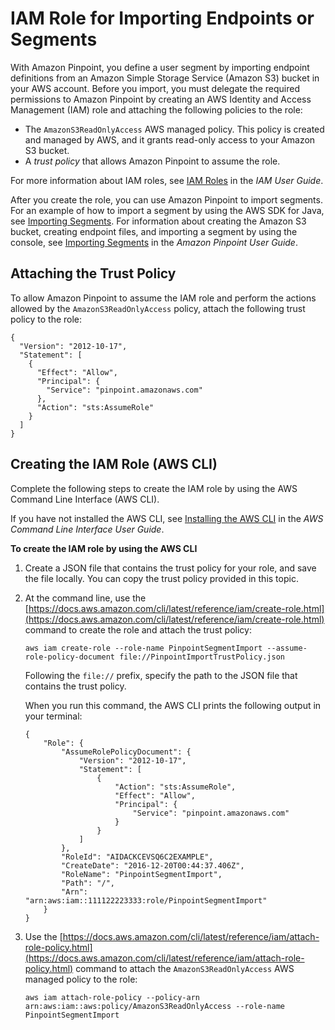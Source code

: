 # IAM Role for Importing Endpoints or Segments<a name="permissions-import-segment"></a>

With Amazon Pinpoint, you define a user segment by importing endpoint definitions from an Amazon Simple Storage Service \(Amazon S3\) bucket in your AWS account\. Before you import, you must delegate the required permissions to Amazon Pinpoint by creating an AWS Identity and Access Management \(IAM\) role and attaching the following policies to the role: 
+ The `AmazonS3ReadOnlyAccess` AWS managed policy\. This policy is created and managed by AWS, and it grants read\-only access to your Amazon S3 bucket\.
+ A *trust policy* that allows Amazon Pinpoint to assume the role\.

For more information about IAM roles, see [IAM Roles](https://docs.aws.amazon.com/IAM/latest/UserGuide/id_roles.html) in the *IAM User Guide*\.

After you create the role, you can use Amazon Pinpoint to import segments\. For an example of how to import a segment by using the AWS SDK for Java, see [Importing Segments](segments-importing.md)\. For information about creating the Amazon S3 bucket, creating endpoint files, and importing a segment by using the console, see [Importing Segments](https://docs.aws.amazon.com/pinpoint/latest/userguide/segments-importing.html) in the *Amazon Pinpoint User Guide*\.

## Attaching the Trust Policy<a name="permissions-import-segment-trustpolicy"></a>

To allow Amazon Pinpoint to assume the IAM role and perform the actions allowed by the `AmazonS3ReadOnlyAccess` policy, attach the following trust policy to the role:

```
{
  "Version": "2012-10-17",
  "Statement": [
    {
      "Effect": "Allow",
      "Principal": {
        "Service": "pinpoint.amazonaws.com"
      },
      "Action": "sts:AssumeRole"
    }
  ]
}
```

## Creating the IAM Role \(AWS CLI\)<a name="permissions-import-segment-create"></a>

Complete the following steps to create the IAM role by using the AWS Command Line Interface \(AWS CLI\)\.

If you have not installed the AWS CLI, see [Installing the AWS CLI](https://docs.aws.amazon.com/cli/latest/userguide/cli-chap-getting-set-up.html) in the *AWS Command Line Interface User Guide*\.

**To create the IAM role by using the AWS CLI**

1. Create a JSON file that contains the trust policy for your role, and save the file locally\. You can copy the trust policy provided in this topic\.

1. At the command line, use the [https://docs.aws.amazon.com/cli/latest/reference/iam/create-role.html](https://docs.aws.amazon.com/cli/latest/reference/iam/create-role.html) command to create the role and attach the trust policy:

   ```
   aws iam create-role --role-name PinpointSegmentImport --assume-role-policy-document file://PinpointImportTrustPolicy.json
   ```

   Following the `file://` prefix, specify the path to the JSON file that contains the trust policy\.

   When you run this command, the AWS CLI prints the following output in your terminal:

   ```
   {
       "Role": {
           "AssumeRolePolicyDocument": {
               "Version": "2012-10-17", 
               "Statement": [
                   {
                       "Action": "sts:AssumeRole", 
                       "Effect": "Allow", 
                       "Principal": {
                           "Service": "pinpoint.amazonaws.com"
                       }
                   }
               ]
           }, 
           "RoleId": "AIDACKCEVSQ6C2EXAMPLE", 
           "CreateDate": "2016-12-20T00:44:37.406Z", 
           "RoleName": "PinpointSegmentImport", 
           "Path": "/", 
           "Arn": "arn:aws:iam::111122223333:role/PinpointSegmentImport"
       }
   }
   ```

1. Use the [https://docs.aws.amazon.com/cli/latest/reference/iam/attach-role-policy.html](https://docs.aws.amazon.com/cli/latest/reference/iam/attach-role-policy.html) command to attach the `AmazonS3ReadOnlyAccess` AWS managed policy to the role:

   ```
   aws iam attach-role-policy --policy-arn arn:aws:iam::aws:policy/AmazonS3ReadOnlyAccess --role-name PinpointSegmentImport
   ```